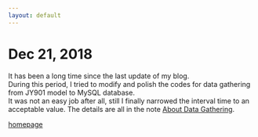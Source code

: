 ```yaml
---
layout: default
---
```


# Dec 21, 2018

It has been a long time since the last update of my blog.  
During this period, I tried to modify and polish the codes for data gathering from JY901 model to MySQL database.  
It was not an easy job after all, still I finally narrowed the interval time to an acceptable value. The details are all in the note [About Data Gathering](/notes/data_gather_and_store).

[homepage](/)
